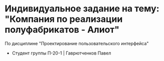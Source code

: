 # Индивидуальное задание на тему: "Компания по реализации полуфабрикатов - Алиот"
По дисциплине "Проектирование пользовательского интерфейса"
- Студент группы П-20-1 | Гаврютченков Павел
